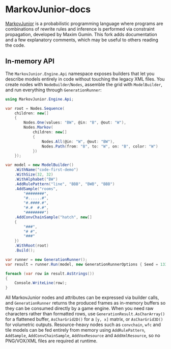 # MarkovJunior-docs
[MarkovJunior](https://github.com/mxgmn/MarkovJunior) is a probabilistic programming language where programs are combinations of rewrite rules and inference is performed via constraint propagation, developed by Maxim Gumin. This fork adds documentation and a few explanatory comments, which may be useful to others reading the code.

## In-memory API

The `MarkovJunior.Engine.Api` namespace exposes builders that let you describe models entirely in code without touching the legacy XML files. You create nodes with `NodeBuilder`/`Nodes`, assemble the grid with `ModelBuilder`, and run everything through `GenerationRunner`:

```csharp
using MarkovJunior.Engine.Api;

var root = Nodes.Sequence(
    children: new[]
    {
        Nodes.One(values: "BW", @in: "B", @out: "W"),
        Nodes.Markov(
            children: new[]
            {
                Nodes.All(@in: "W", @out: "BW"),
                Nodes.Path(from: "B", to: "W", on: "B", color: "W")
            })
    });

var model = new ModelBuilder()
    .WithName("code-first-demo")
    .WithSize(32, 32)
    .WithAlphabet("BW")
    .AddRulePattern("line", "BBB", "BWB", "BBB")
    .AddSample("rooms",
        "########",
        "#......#",
        "#.####.#",
        "#.#  #.#",
        "########")
    .AddConvChainSample("hatch", new[]
    {
        "###",
        "# #",
        "###"
    })
    .WithRoot(root)
    .Build();

var runner = new GenerationRunner();
var result = runner.Run(model, new GenerationRunnerOptions { Seed = 1337 });

foreach (var row in result.AsStrings())
{
    Console.WriteLine(row);
}
```

All MarkovJunior nodes and attributes can be expressed via builder calls, and `GenerationRunner` returns the produced frames as in-memory buffers so they can be consumed directly by a game engine. When you need raw characters rather than formatted rows, use `GenerationResult.AsCharArray()` for a flattened buffer, `AsCharGrid2D()` for a `[y, x]` matrix, or `AsCharGrid3D()` for volumetric outputs. Resource-heavy nodes such as `convchain`, `wfc` and tile models can be fed entirely from memory using `AddRulePattern`, `AddSample`, `AddConvChainSample`, `AddVoxResource` and `AddXmlResource`, so no PNG/VOX/XML files are required at runtime.
